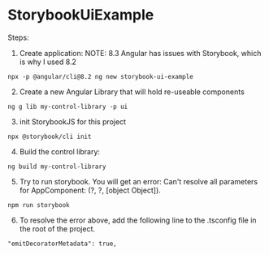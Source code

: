 # StorybookUiExample

Steps:

1. Create application: NOTE: 8.3 Angular has issues with Storybook, which is why I used 8.2
```
npx -p @angular/cli@8.2 ng new storybook-ui-example
```  

2. Create a new Angular Library that will hold re-useable components
```
ng g lib my-control-library -p ui
```

3. init StorybookJS for this project
```
npx @storybook/cli init
```

4. Build the control library:
```
ng build my-control-library
```

5. Try to run storybook.  You will get an error: Can't resolve all parameters for AppComponent: (?, ?, [object Object]).
```
npm run storybook
```

6. To resolve the error above, add the following line to the .tsconfig file in the root of the project.
```
"emitDecoratorMetadata": true,
```
